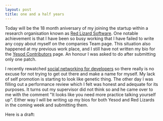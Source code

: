 ```yaml
---
layout: post
title: one and a half years
---
```


Today will be the 18 month aniversary of my joining the startup within a
research organisation known as [Red Lizard Software](http://redlizards.com/).
One notable achievement is that I have been so busy working that I have failed
to write any copy about myself on the companies Team page. This situation also
happened at my previous work place, and I still have not written my bio for the
[Yesod Contributors](http://www.yesodweb.com/page/contributors/) page. An honour
I was asked to do after submitting only one patch.

I recently rewatched [social networking for
developers](http://www.hanselman.com/blog/FoundVideoSocialNetworkingForDevelopersAndMakingYourBlogSuckLess.aspx)
so there really is no excuse for not trying to get out there and make a name for
myself. My lack of self promotion is starting to look like genetic thing. The
other day I was filling out a performance review which I felt was honest and
adequate for its purposes. It turns out my supervisor did not think so and he
came over to me with the comment "It looks like you need more practice talking
yourself up". Either way I will be writing up my bios for both Yesod and Red
Lizards in the coming week and submitting them.

Here is a draft:



